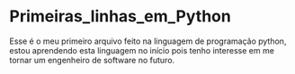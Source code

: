 # Primeiras_linhas_em_Python
Esse é o meu primeiro arquivo feito na linguagem de programação python, estou aprendendo esta linguagem no início pois tenho interesse em me tornar um
engenheiro de software no futuro.
